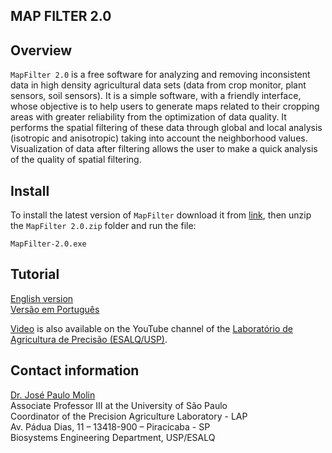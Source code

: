 ## MAP FILTER 2.0

## Overview

`MapFilter 2.0` is a free software for analyzing and removing inconsistent data in high density agricultural data sets (data from crop monitor, plant sensors, soil sensors). It is a simple software, with a friendly interface, whose objective is to help users to generate maps related to their cropping areas with greater reliability from the optimization of data quality. It performs the spatial filtering of these data through global and local analysis (isotropic and anisotropic) taking into account the neighborhood values. Visualization of data after filtering allows the user to make a quick analysis of the quality of spatial filtering.

## Install

To install the latest version of `MapFilter` download it from [link]( https://www.agriculturadeprecisao.org.br/wp-content/uploads/2019/08/MapFilter-2.0.zip), then unzip the `MapFilter 2.0.zip` folder and run the file:
```
MapFilter-2.0.exe
```
## Tutorial

[English version](Tutorial/Tutorial_en.md)        
[Versão em Português](Tutorial/Tutorial_pt.md)

[Video](https://www.youtube.com/watch?v=7eFH_dt4OMw&t=23s) is also available on the YouTube channel of the [Laboratório de Agricultura de Precisão (ESALQ/USP)](https://www.youtube.com/channel/UCl6Lstj-l_1P8FHrpXKyAqA).

## Contact information 

[Dr. José Paulo Molin](mailto:jpmolin@usp.br)  
Associate Professor III at the University of São Paulo  
Coordinator of the Precision Agriculture Laboratory - LAP    
Av. Pádua Dias, 11 – 13418-900 – Piracicaba - SP    
Biosystems Engineering Department, USP/ESALQ    
